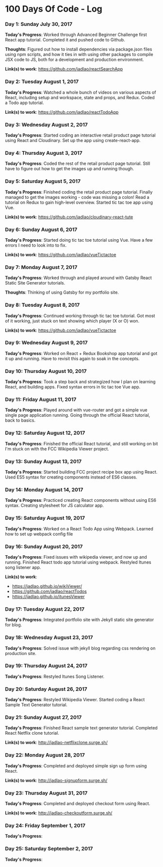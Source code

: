 # 100 Days Of Code - Log

### Day 1: Sunday July 30, 2017

**Today's Progress**: Worked through Advanced Beginner Challenge first React app tutorial. Completed it and pushed code to Github.

**Thoughts**: Figured out how to install dependencies via package.json files using npm scripts, and how it ties in with using other packages to compile JSX code to JS, both for a development and production environment.

**Link(s) to work**: https://github.com/jadlao/reactSearchApp


### Day 2: Tuesday August 1, 2017

**Today's Progress**: Watched a whole bunch of videos on various aspects of React, including setup and workspace, state and props, and Redux. Coded a Todo app tutorial.

**Link(s) to work**: https://github.com/jadlao/reactTodoApp


### Day 3: Wednesday August 2, 2017

**Today's Progress**: Started coding an interactive retail product page tutorial using React and Cloudinary. Set up the app using create-react-app.


### Day 4: Thursday August 3, 2017

**Today's Progress**: Coded the rest of the retail product page tutorial. Still have to figure out how to get the images up and running though. 


### Day 5: Saturday August 5, 2017

**Today's Progress**: Finished coding the retail product page tutorial. Finally managed to get the images working - code was missing a colon! Read a tutorial on Redux to gain high-level overview. Started tic tac toe app using Vue.

**Link(s) to work**: https://github.com/jadlao/cloudinary-react-tute


### Day 6: Sunday August 6, 2017

**Today's Progress**: Started doing tic tac toe tutorial using Vue. Have a few errors I need to look into to fix.

**Link(s) to work**: https://github.com/jadlao/vueTictactoe


### Day 7: Monday August 7, 2017

**Today's Progress**: Worked through and played around with Gatsby React Static Site Generator tutorials.

**Thoughts**: Thinking of using Gatsby for my portfolio site.


### Day 8: Tuesday August 8, 2017

**Today's Progress**: Continued working through tic tac toe tutorial. Got most of it working, just stuck on text showing which player (X or O) won.

**Link(s) to work**: https://github.com/jadlao/vueTictactoe


### Day 9: Wednesday August 9, 2017

**Today's Progress**: Worked on React + Redux Bookshop app tutorial and got it up and running. Have to revisit this again to soak in the concepts.


### Day 10: Thursday August 10, 2017

**Today's Progress**: Took a step back and strategized how I plan on learning React, and building apps. Fixed syntax errors in tic tac toe Vue app.


### Day 11: Friday August 11, 2017

**Today's Progress**: Played around with vue-router and got a simple vue single page application running. Going through the official React tutorial, back to basics.


### Day 12: Saturday August 12, 2017

**Today's Progress**: Finished the official React tutorial, and still working on bit I'm stuck on with the FCC Wikipedia Viewer project.


### Day 13: Sunday August 13, 2017

**Today's Progress**: Started building FCC project recipe box app using React. Used ES5 syntax for creating components instead of ES6 classes.


### Day 14: Monday August 14, 2017

**Today's Progress**: Practiced creating React components without using ES6 syntax. Creating stylesheet for JS calculator app.


### Day 15: Saturday August 19, 2017

**Today's Progress**: Worked on a React Todo App using Webpack. Learned how to set up webpack config file


### Day 16: Sunday August 20, 2017

**Today's Progress**: Fixed issues with wikipedia viewer, and now up and running. Finished React todo app tutorial using webpack. Restyled Itunes song listener app.

**Link(s) to work**: 
- https://jadlao.github.io/wikiViewer/
- https://github.com/jadlao/reactTodos
- https://jadlao.github.io/itunesViewer


### Day 17: Tuesday August 22, 2017

**Today's Progress**: Integrated portfolio site with Jekyll static site generator for blog.


### Day 18: Wednesday August 23, 2017

**Today's Progress**: Solved issue with jekyll blog regarding css rendering on production site.


### Day 19: Thursday August 24, 2017

**Today's Progress**: Restyled Itunes Song Listener.


### Day 20: Saturday August 26, 2017

**Today's Progress**: Restyled Wikipedia Viewer. Started coding a React Sample Text Generator tutorial.


### Day 21: Sunday August 27, 2017

**Today's Progress**: Finished React sample text generator tutorial. Completed React Netflix clone tutorial.

**Link(s) to work**: http://jadlao-netflixclone.surge.sh/


### Day 22: Monday August 28, 2017

**Today's Progress**: Completed and deployed simple sign up form using React.

**Link(s) to work**: http://jadlao-signupform.surge.sh/


### Day 23: Thursday August 31, 2017

**Today's Progress**: Completed and deployed checkout form using React.

**Link(s) to work**: http://jadlao-checkoutform.surge.sh/


### Day 24: Friday September 1, 2017

**Today's Progress**: 


### Day 25: Saturday September 2, 2017

**Today's Progress**: 
